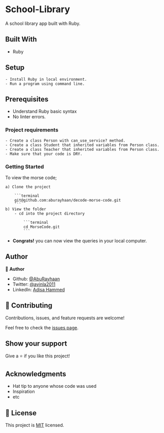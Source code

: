 # School-Library
A school library app built with Ruby.

<!-- ![images](morse_code.PNG) -->

## Built With

- Ruby

## Setup

    - Install Ruby in local environment.
    - Run a program using command line.

## Prerequisites

- Understand Ruby basic syntax
- No linter errors.

### Project requirements

    - Create a class Person with can_use_service? method.
    - Create a class Student that inherited variables from Person class.
    - Create a class Teacher that inherited variables from Person class.
    - Make sure that your code is DRY.

### Getting Started

To view the morse code;

    a) Clone the project

        ```terminal
        git@github.com:aburayhaan/decode-morse-code.git
        ```
    b) View the folder
        - cd into the project directory

            ```terminal
            cd MorseCode.git
            ```

- **Congrats!** you can now view the queries in your local computer.

## Author

👤 **Author**

- Github: [@AbuRayhaan](https://github.com/AbuRayhaan)
- Twitter: [@ayinla2011](https://twitter.com/Ayinla2011)
- LinkedIn: [Adisa Hammed](https://www.linkedin.com/in/hammed-adisa/)

## 🤝 Contributing

Contributions, issues, and feature requests are welcome!

Feel free to check the [issues page](../../issues/).

## Show your support

Give a ⭐️ if you like this project!

## Acknowledgments

- Hat tip to anyone whose code was used
- Inspiration
- etc

## 📝 License

This project is [MIT](https://github.com/AbuRayhaan/school-library/blob/development/LICENSE) licensed.
